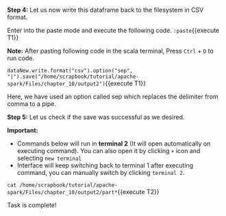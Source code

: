 
**Step 4:** Let us now write this dataframe back to the filesystem in CSV format.

Enter into the paste mode and execute the following code.
`:paste`{{execute T1}}

**Note:** After pasting following code in the scala terminal, Press  `Ctrl` + `D` to run code.

`dataNew.write.format("csv").option("sep", "|").save("/home/scrapbook/tutorial/apache-spark/Files/chapter_10/output2")`{{execute T1}}

Here, we have used an option called sep which replaces the delimiter from comma to a pipe.

**Step 5:** Let us check if the save was successful as we desired.

**Important:** 
- Commands below will run in **terminal 2** (It will open automatically on executing command). You can also open it by clicking `+` icon and selecting `new terminal`
- Interface will keep switching back to terminal 1 after executing command, you can manually switch by clicking `terminal 2`.

`cat /home/scrapbook/tutorial/apache-spark/Files/chapter_10/output2/part*`{{execute T2}}


Task is complete!
